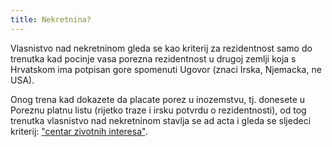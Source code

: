 ```yaml
---
title: Nekretnina?
---
```


Vlasnistvo nad nekretninom gleda se kao kriterij za rezidentnost samo do trenutka kad pocinje vasa porezna rezidentnost u drugoj zemlji koja s Hrvatskom ima potpisan gore spomenuti Ugovor (znaci Irska, Njemacka, ne USA).

Onog trena kad dokazete da placate porez u inozemstvu, tj. donesete u Poreznu platnu listu (rijetko traze i irsku potvrdu o rezidentnosti), od tog trenutka vlasnistvo nad nekretninom stavlja se ad acta i gleda se sljedeci kriterij: ["centar zivotnih interesa"](https://www.porezna-uprava.hr/Gradani/Stranice/UtvrdivanjeRezidentnosti.aspx).
